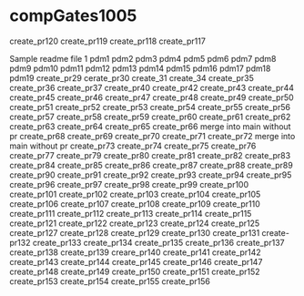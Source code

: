 # compGates1005
create_pr120
create_pr119
create_pr118
create_pr117

Sample readme file
1
pdm1
pdm2
pdm3
pdm4
pdm5
pdm6
pdm7
pdm8
pdm9
pdm10
pdm11
pdm12
pdm13
pdm14
pdm15
pdm16
pdm17
pdm18
pdm19
create_pr29
cerate_pr30
create_31
create_34
create_pr35
create_pr36
create_pr37
create_pr40
create_pr42
create_pr43
create_pr44
create_pr45
create_pr46
create_pr47
create_pr48
create_pr49
create_pr50
create_pr51
create_pr52
create_pr53
create_pr54
create_pr55
create_pr56
create_pr57
create_pr58
create_pr59
create_pr60
create_pr61
create_pr62
create_pr63
create_pr64
create_pr65
create_pr66
merge into main without pr
create_pr68
create_pr69
create_pr70
create_pr71
create_pr72
merge into main without pr
create_pr73
create_pr74
create_pr75
create_pr76
create_pr77
create_pr79
create_pr80
create_pr81
create_pr82
create_pr83
create_pr84
create_pr85
create_pr86
create_pr87
create_pr88
create_pr89
create_pr90
create_pr91
create_pr92
create_pr93
create_pr94
create_pr95
create_pr96
create_pr97
create_pr98
create_pr99
create_pr100
create_pr101
create_pr102
create_pr103
create_pr104
create_pr105
create_pr106
create_pr107
create_pr108
create_pr109
create_pr110
create_pr111
create_pr112
create_pr113
create_pr114
create_pr115
create_pr121
create_pr122
create_pr123
create_pr124
create_pr125
create_pr127
create_pr128
create_pr129
create_pr130
create_pr131
create-pr132
create_pr133
create_pr134
create_pr135
create_pr136
create_pr137
create_pr138
create_pr139
creare_pr140
create_pr141
create_pr142
create_pr143
create_pr144
create_pr145
create_pr146
create_pr147
create_pr148
create_pr149
create_pr150
create_pr151
create_pr152
create_pr153
create_pr154
create_pr155
create_pr156
